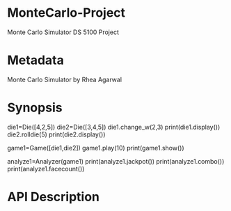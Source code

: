 # MonteCarlo-Project
Monte Carlo Simulator DS 5100 Project

# Metadata
Monte Carlo Simulator by Rhea Agarwal

# Synopsis

die1=Die([4,2,5])
die2=Die([3,4,5])
die1.change_w(2,3)
print(die1.display())
die2.rolldie(5)
print(die2.display())

game1=Game([die1,die2])
game1.play(10)
print(game1.show())

analyze1=Analyzer(game1)
print(analyze1.jackpot())
print(analyze1.combo())
print(analyze1.facecount())

# API Description
